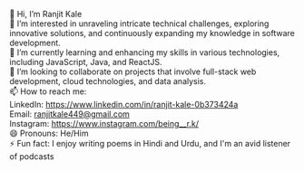 👋 Hi, I’m Ranjit Kale <br>
👀 I’m interested in unraveling intricate technical challenges, exploring innovative solutions, and continuously expanding my knowledge in software development.<br>
🌱 I’m currently learning and enhancing my skills in various technologies, including JavaScript, Java, and ReactJS.<br>
💞️ I’m looking to collaborate on projects that involve full-stack web development, cloud technologies, and data analysis.<br>
📫 How to reach me:<br>
LinkedIn: https://www.linkedin.com/in/ranjit-kale-0b373424a<br>
Email: ranjitkale449@gmail.com<br>
Instagram: https://www.instagram.com/being__r.k/<br>
😄 Pronouns: He/Him<br>
⚡ Fun fact: I enjoy writing poems in Hindi and Urdu, and I'm an avid listener of podcasts<br>
